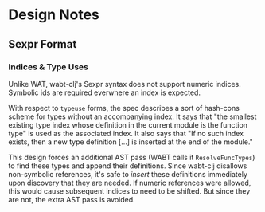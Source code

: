 # Design Notes

## Sexpr Format

### Indices & Type Uses

Unlike WAT, wabt-clj's Sexpr syntax does not support numeric indices. Symbolic
ids are required everwhere an index is expected.

With respect to `typeuse` forms, the spec describes a sort of hash-cons scheme
for types without an accompanying index. It says that "the smallest existing
type index whose definition in the current module is the function type" is
used as the associated index. It also says that "If no such index exists, then
a new type definition [...] is inserted at the end of the module."

This design forces an additional AST pass (WABT calls it `ResolveFuncTypes`)
to find these types and append their definitions. Since wabt-clj disallows
non-symbolic references, it's safe to _insert_ these definitions immediately
upon discovery that they are needed. If numeric references were allowed, this
would cause subsequent indices to need to be shifted. But since they are not,
the extra AST pass is avoided.
